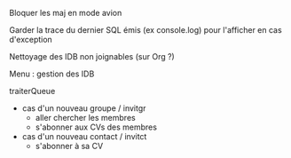 Bloquer les maj en mode avion

Garder la trace du dernier SQL émis (ex console.log) pour l'afficher en cas d'exception

Nettoyage des IDB non joignables (sur Org ?)

Menu : gestion des IDB

traiterQueue
- cas d'un nouveau groupe / invitgr
  - aller chercher les membres
  - s'abonner aux CVs des membres
- cas d'un nouveau contact / invitct
  - s'abonner à sa CV
